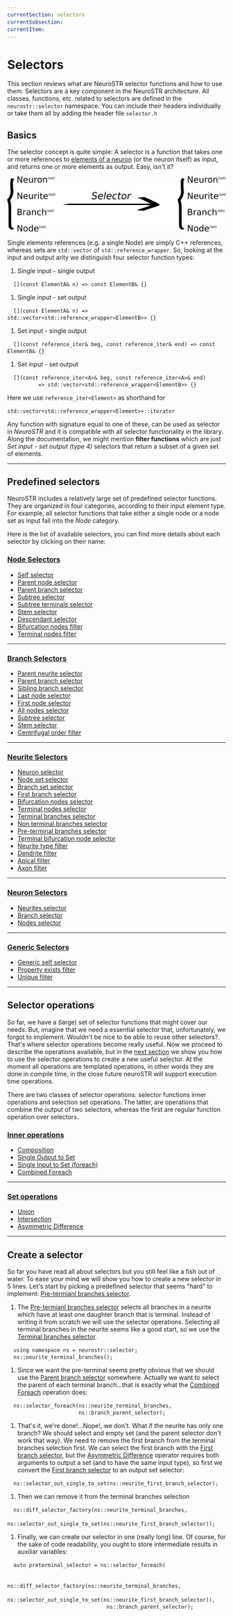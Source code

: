 ```yaml
---
currentSection: selectors
currentSubsection:
currentItem:
---
```

# Selectors
This section reviews what are NeuroSTR selector functions and how to use them. Selectors are a key component in the NeuroSTR architecture. All classes, functions, etc. related to selectors are defined in the `neurostr::selector` namespace. You can include their headers individually or take them all by adding the header file `selector.h`

## Basics  <a id="basics"></a>
The selector concept is quite simple: A selector is a function that takes one or more references to [elements of a neuron](goals_architecture.html) (or the neuron itself) as input, and returns one or more elements as output. Easy, isn't it?

![Selector basics][selector_basics]

Single elements references (e.g. a single Node) are simply C++ references, whereas sets are `std::vector` of `std::reference_wrapper`. So, looking at the input and output arity we distinguish four selector function types:
1. Single input - single output
```
  [](const ElementA& n) => const ElementB& {}
```
1. Single input - set output
```
  [](const ElementA& n) => std::vector<std::reference_wrapper<ElementB>> {}
```

1. Set input - single output
```
  [](const reference_iter& beg, const reference_iter& end) => const ElementB& {}
```

1. Set input - set output
```
  [](const reference_iter<A>& beg, const reference_iter<A>& end)
          => std::vector<std::reference_wrapper<ElementB>> {}
```

Here we use `reference_iter<Element>` as shorthand for
```
std::vector<std::reference_wrapper<Element>>::iterator
```
 Any function with signature equal to one of these, can be used as selector in *NeuroSTR* and it is compatible with all selector functionality in the library. Along the documentation, we might mention **filter functions** which are just *Set input - set output (type 4)* selectors that return a subset of a given set of elements.

---

## Predefined selectors <a id="predef"></a>

NeuroSTR includes a relatively large set of predefined selector functions. They are organized in four categories, according to their input element type. For example, all selector functions that take either a single node or a node set as input fall into the *Node* category.

Here is the list of available selectors, you can find more details about each selector by clicking on their name:

### [Node Selectors](selectors/node.html)

- [Self selector](selectors/node.html#self)
- [Parent node selector](selectors/node.html#parent)
- [Parent branch selector](selectors/node.html#branch)
- [Subtree selector](selectors/node.html#subtree)
- [Subtree terminals selector](selectors/node.html#subtree_terminals)
- [Stem selector](selectors/node.html#stem)
- [Descendant selector](selectors/node.html#descendants)
- [Bifurcation nodes filter](selectors/node.html#bifurcation)
- [Terminal nodes filter](selectors/node.html#terminal)

 ---

### [Branch Selectors](selectors/branch.html)

- [Parent neurite selector](selectors/branch.html#neurite)
- [Parent branch selector](selectors/branch.html#parent)
- [Sibling branch selector](selectors/branch.html#sibling)
- [Last node selector](selectors/branch.html#last_node)
- [First node selector](selectors/branch.html#first_node)
- [All nodes selector](selectors/branch.html#nodes)
- [Subtree selector](selectors/branch.html#subtree)
- [Stem selector](selectors/branch.html#stem)
- [Centrifugal order filter](selectors/branch.html#order)

---

### [Neurite Selectors](selectors/neurite.html)

- [Neuron selector](selectors/neurite.html#neuron)
- [Node set selector](selectors/neurite.html#nodes)
- [Branch set selector](selectors/neurite.html#branches)
- [First branch selector](selectors/neurite.html#first_branch)
- [Bifurcation nodes selector](selectors/neurite.html#bifurcation_nodes)
- [Terminal nodes selector](selectors/neurite.html#terminal_nodes)
- [Terminal branches selector](selectors/neurite.html#terminal_branches)
- [Non terminal branches selector](selectors/neurite.html#nonterminal)
- [Pre-terminal branches selector](selectors/neurite.html#preterminal)
- [Terminal bifurcation node selector](selectors/neurite.html#terminal_bif)
- [Neurite type filter](selectors/neurite.html#type)
- [Dendrite filter](selectors/neurite.html#type)
- [Apical filter](selectors/neurite.html#type)
- [Axon filter](selectors/neurite.html#type)

---

### [Neuron Selectors](selectors/neuron.html)

- [Neurites selector](selectors/neuron.html#neurites)
- [Branch selector](selectors/neuron.html#branch)
- [Nodes selector](selectors/neuron.html#nodes)

---

### [Generic Selectors](selectors/generic.html)

- [Generic self selector](selectors/generic.html#self)
- [Property exists filter](selectors/generic.html#property)
- [Unique filter](selectors/generic.html#unique)

---

## Selector operations <a id="operations"></a>

So far, we have a (large) set of selector functions that might cover our needs. But, imagine that we need a essential selector that, unfortunately, we forgot to implement. Wouldn't be nice to be able to reuse other selectors?. That's where selector operations become really useful. Now we proceed to describe the operations available, but in the [next section](#create) we show you how to use the selector operations to create a new useful selector. At the moment all operations are templated operations, in other words they are done in compile time, in the close future neuroSTR will support execution time operations.

There are two classes of selector operations: selector functions inner operations and selection set operations. The latter, are operations that combine the output of two selectors, whereas the first are regular function operation over selectors.

### [Inner operations](selectors/operations.html#inner)

- [Composition](selectors/operations.html#compose)
- [Single Output to Set](selectors/operations.html#out_to_set)
- [Single Input to Set (foreach)](selectors/operations.html#in_to_set)
- [Combined Foreach](selectors/operations.html#foreach)

---

### [Set operations](selectors/operations.html#set)

- [Union](selectors/operations.html#union)
- [Intersection](selectors/operations.html#intersection)
- [Asymmetric Difference](selectors/operations.html#diff)

---

## Create a selector <a id="create"></a>

So far you have read all about selectors but you still feel like a fish out of water. To ease your mind we will show you how to create a new selector in 5 lines. Let's start by picking a predefined selector that seems "hard" to implement: [Pre-termianl branches selector](selectors/neurite.html#preterminal).

1. The [Pre-termianl branches selector](selectors/neurite.html#preterminal) selects all branches in a neurite which have at least one daughter branch that is terminal. Instead of writing it from scratch we will use the selector operations. Selecting all terminal branches in the neurite seems like a good start, so we use the [Terminal branches selector](selectors/neurite.html#terminal_branches).
```
  using namespace ns = neurostr::selector;
  ns::neurite_terminal_branches();
```

1. Since we want the pre-terminal seems pretty obvious that we should use the [Parent branch selector](selectors/branch.html#parent) somewhere. Actually we want to select the parent of each terminal branch...that is exactly what the [Combined Foreach](selectors/operations.html#foreach) operation does:
```
  ns::selector_foreach(ns::neurite_terminal_branches,
                       ns::branch_parent_selector);
```

1. That's it, we're done!...Nope!, we don't. What if the neurite has only one branch? We should select and empty set (and the parent selector don't work that way). We need to remove the first branch from the terminal branches selection first. We can select the first branch with the [First branch selector](selectors/neurite.html#first_branch), but the [Asymmetric Difference](selectors/operations.html#diff) operator requires both arguments to output a set (and to have the same input type), so first we convert the [First branch selector](selectors/neurite.html#first_branch) to an output set selector:
```
  ns::selector_out_single_to_set(ns::neurite_first_branch_selector);
```

1. Then we can remove it from the terminal branches selection
```
  ns::diff_selector_factory(ns::neurite_terminal_branches,
                            ns::selector_out_single_to_set(ns::neurite_first_branch_selector));
```

1. Finally, we can create our selector in one (really long) line. Of course, for the sake of code readability, you ought to store intermediate results in auxiliar variables:
```
  auto preterminal_selector = ns::selector_foreach(

                                ns::diff_selector_factory(ns::neurite_terminal_branches,
                                                          ns::selector_out_single_to_set(ns::neurite_first_branch_selector)),
                                ns::branch_parent_selector);
```
[//]: # "Images"

[selector_basics]: figures/selector_basics.png "Selector basic schema"
